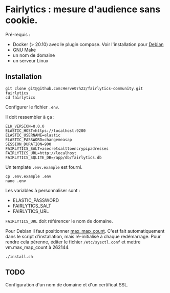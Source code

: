 # Fairlytics : mesure d'audience sans cookie.

Pré-requis :
- Docker (> 20.10) avec le plugin compose. Voir l'installation pour [Debian](https://docs.docker.com/engine/install/debian/)
- GNU Make
- un nom de domaine
- un serveur Linux

## Installation

```
git clone git@github.com:Herve07h22/fairlytics-community.git fairlytics
cd fairlytics
```

Configurer le fichier `.env`.

Il doit ressembler à ça :

```
ELK_VERSION=8.0.0
ELASTIC_HOST=https://localhost:9200
ELASTIC_USERNAME=elastic
ELASTIC_PASSWORD=changemeasap
SESSION_DURATION=900
FAIRLYTICS_SALT=asecretsalttoencrypipadresses
FAIRLYTICS_URL=http://localhost
FAIRLYTICS_SQLITE_DB=/app/db/fairlytics.db
```

Un template `.env.example` est fourni.
```
cp .env.example .env
nano .env
```


Les variables à personnaliser sont :
- ELASTIC_PASSWORD
- FAIRLYTICS_SALT
- FAIRLYTICS_URL

`FAIRLYTICS_URL` doit référencer le nom de domaine.

Pour Debian il faut positionner [max_map_count](https://stackoverflow.com/questions/51445846/elasticsearch-max-virtual-memory-areas-vm-max-map-count-65530-is-too-low-inc).
C'est fait automatiquement dans le script d'installation, mais ré-initialisé à chaque redémarrage.
Pour rendre cela pérenne, éditer le fichier `/etc/sysctl.conf` et mettre vm.max_map_count à 262144.

```
./install.sh
```

## TODO

Configuration d'un nom de domaine et d'un certificat SSL.

